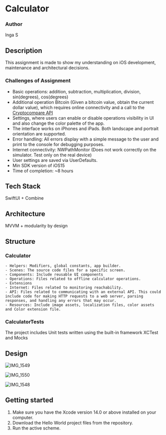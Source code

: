 # Calculator

### Author
Inga S

## Description
This assignment is made to show my understanding on iOS development, maintenance and architectural decisions.

### Challenges of Assignment

- Basic operations: addition, subtraction, multiplication, division, sin(degrees), cos(degrees)
- Additional operation Bitcoin (Given a bitcoin value, obtain the current dollar value), which requires online connectivity and a call to the [Cryptocompare API](https://min-api.cryptocompare.com)
- Settings, where users can enable or disable operations visibility in UI and also change the color palette of the app. 
- The interface works on iPhones and iPads. Both landscape and portrait orientation are supported.
- Error handling: All errors display with a simple message to the user and print to the console for debugging purposes.
- Internet connectivity: NWPathMonitor (Does not work correctly on the simulator. Test only on the real device)
- User settings are saved via UserDefaults.
- Min SDK version of iOS15
- Time of completion: ~8 hours

## Tech Stack
SwiftUI + Combine

## Architecture
MVVM + modularity by design

## Structure
### Calculator
    - Helpers: Modifiers, global constants, app builder.
    - Scenes: The source code files for a specific screen.
    - Components: Include reusable UI components
    - Operations: Files related to offline calculator operations.
    - Extensions
    - Internet: Files related to monitoring reachability.
    - API: Files related to communicating with an external API. This could include code for making HTTP requests to a web server, parsing responses, and handling any errors that may occur.
    - Resources: Include image assets, localization files, color assets and Color extension file.

### CalculatorTests
The project includes Unit tests written using the built-in framework XCTest and Mocks

## Design
![IMG_1549](https://github.com/IngaSeagull/Calculator/assets/16067642/a6e1f57d-b1d9-4818-8270-16568e86bdec)


![IMG_1550](https://github.com/IngaSeagull/Calculator/assets/16067642/ce7ffe9d-aab8-4ac7-aa9a-9ede660833ce)


![IMG_1548](https://github.com/IngaSeagull/Calculator/assets/16067642/a15459d4-6e74-4393-9a85-8db34d06d479)


## Getting started
1. Make sure you have the Xcode version 14.0 or above installed on your computer.
2. Download the Hello World project files from the repository.
3. Run the active scheme.

